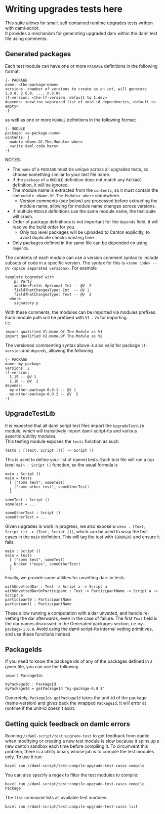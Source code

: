 # Writing upgrades tests here
This suite allows for small, self contained runtime upgrades tests written with daml-script.  
It provides a mechanism for generating upgraded dars within the daml test file using comments.

## Generated packages
Each test module can have one or more `PACKAGE` definitions in the following format:
```
{- PACKAGE
name: <the-package-name>
versions: <number of versions to create as an int, will generate 1.0.0, 2.0.0, ..., n.0.0>
lf-version: <the-lf-version, default to 1.dev>
depends: <newline separated list of unid-id dependencies, default to empty>
-}
```

as well as one or more `MODULE` definitions in the following format:
```
{- MODULE
package: <a-package-name>
contents: |
  module <Name.Of.The.Module> where
  <write daml code here>
-}
```

NOTES:
  * The `name` of a `PACKAGE` must be unique across all upgrades tests, so choose something similar to your test file name.
  * If the `package` of a `MODULE` definition does not match any `PACKAGE` definition, it will be ignored.
  * The module name is extracted from the `contents`, so it must contain the line `module <Name.Of.The.Module> where` somewhere.
    * Version comments (see below) are processed before extracting the module name, allowing for module name changes across versions.
  * If multiple `MODULE` definitions use the same module name, the test suite will crash.
  * Order of package definitions is not important for the `depends` field, it will resolve the build order for you.
    * Only top level packages will be uploaded to Canton explicitly, to avoid duplicate checks wasting time.
  * Only packages defined in the same file can be depended on using `depends`.

The contents of each module can use a version comment syntax to include subsets of code in a specific version.
The syntax for this is `<some code> -- @V <space separated versions>`. For example
```
template Upgraded with
    p: Party
    anotherField: Optional Int -- @V  2
    fieldThatChangesType: Int  -- @V 1
    fieldThatChangesType: Text -- @V  2
  where
    signatory p
```

With these comments, the modules can be imported via modules prefixes. Each module path will be prefixed with `V1` .. `Vn` for importing.  
i.e.
```
import qualified V1.Name.Of.The.Module as V1
import qualified V2.Name.Of.The.Module as V2
```

The versioned commenting syntax above is also valid for package `lf-version` and `depends`, allowing the following
```
{- PACKAGE
name: my-package
versions: 2
lf-version:
  1.15 -- @V 1
  1.16 -- @V  2
depends:
  my-other-package-0.0.1 -- @V 1
  my-other-package-0.0.2 -- @V  2
-}
```

## UpgradeTestLib
It is expected that all daml script test files import the `UpgradeTestLib` module, which will transitively import daml-script-lts and various assertion/utility modules.  
This testing module exposes the `tests` function as such  
```
tests : [(Text, Script ())] -> Script ()
```
This is used to define your list of named tests. Each test file will run a top level `main : Script ()` function, so the usual formula is
```
main : Script ()
main = tests
  [ ("some test", someTest)
  , ("some other test", someOtherTest)
  ]

someTest : Script ()
someTest = ...

someOtherTest : Script ()
someOtherTest = ...
```

Given upgrades is work in progress, we also expose `broken : (Text, Script ()) -> (Text, Script ())`, which can be used to wrap the test cases in the `main` definition. This will tag the test with `(BROKEN)` and ensure it fails.
```
main : Script ()
main = tests
  [ ("some test", someTest)
  , broken ("oops", someOtherTest)
  ]
```

Finally, we provide some utilities for unvetting dars in tests.
```
withUnvettedDar : Text -> Script a -> Script a
withUnvettedDarOnParticipant : Text -> ParticipantName -> Script a -> Script a
participant0 : ParticipantName
participant1 : ParticipantName
```
These allow running a computation with a dar unvetted, and handle re-vetting the dar afterwards, even in the case of failure. The first `Text` field is the dar names discussed in the Generated packages section, i.e. `my-package-1.0.0`.
Avoid using the daml-script-lts internal vetting primitives, and use these functions instead.

## PackageIds
If you need to know the package ids of any of the packages defined in a given file, you can use the following
```
import PackageIds

myPackageId : PackageId
myPackageId = getPackageId "my-package-0.0.1"
```
Concretely, `PackageIds.getPackageId` takes the unit-id of the package (name-version) and gives back the wrapped `PackageId`.
It will error at runtime if the unit-id doesn't exist.

## Getting quick feedback on damlc errors

Running `//daml-script/test:upgrade-test` to get feedback from damlc when
modifying or creating a new test module is slow because it spins up a new canton
sandbox each time before compiling it. To circumvent this problem, there is a
utility binary whose job is to compile the test modules only. To use it run:
```
bazel run //daml-script/test:compile-upgrade-test-cases compile
```
You can also specify a regex to filter the test modules to compile:
```
bazel run //daml-script/test:compile-upgrade-test-cases compile Package
```
The `list` command lists all available test modules:
```
bazel run //daml-script/test:compile-upgrade-test-cases list
```